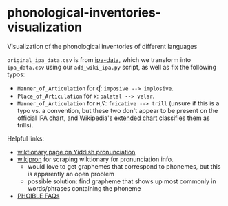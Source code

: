 # phonological-inventories-visualization

Visualization of the phonological inventories of different languages

`original_ipa_data.csv` is from
[ipa-data](https://github.com/AdamSteffanick/ipa-data), which we transform into
`ipa_data.csv` using our `add_wiki_ipa.py` script, as well as fix the following typos:
- `Manner_of_Articulation` for ᶑ: `imposive --> implosive`.
- `Place_of_Articulation` for x: `palatal --> velar`.
- `Manner_of_Articulation` for ʜ,ʢ: `fricative --> trill` (unsure if this is a
  typo vs. a convention, but these two don't appear to be present on the
  official IPA chart, and Wikipedia's [extended
  chart](https://en.wikipedia.org/wiki/International_Phonetic_Alphabet_chart)
  classifies them as trills).

Helpful links:
- [wiktionary page on Yiddish pronunciation](https://en.wiktionary.org/wiki/Appendix:Yiddish_pronunciation)
- [wikipron](https://github.com/CUNY-CL/wikipron) for scraping wiktionary for
  pronunciation info. 
    - would love to get graphemes that correspond to phonemes, but this is
      apparently an open problem
    - possible solution: find grapheme that shows up most commonly in
      words/phrases containing the phoneme
- [PHOIBLE FAQs](https://phoible.github.io/)
